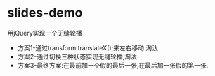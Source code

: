 # slides-demo
用jQuery实现一个无缝轮播
- 方案1-通过transform:translateX();来左右移动.淘汰
- 方案2-通过切换三种状态实现无缝轮播,淘汰
- 方案3-最终方案:在最前加一个假的最后一张,在最后加一张假的第一张.

